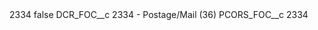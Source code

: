 <?xml version="1.0" encoding="UTF-8"?>
<CustomMetadata xmlns="http://soap.sforce.com/2006/04/metadata" xmlns:xsi="http://www.w3.org/2001/XMLSchema-instance" xmlns:xsd="http://www.w3.org/2001/XMLSchema">
    <label>2334</label>
    <protected>false</protected>
    <values>
        <field>DCR_FOC__c</field>
        <value xsi:type="xsd:string">2334 - Postage/Mail (36)</value>
    </values>
    <values>
        <field>PCORS_FOC__c</field>
        <value xsi:type="xsd:string">2334</value>
    </values>
</CustomMetadata>
